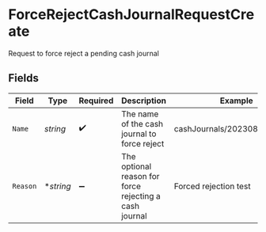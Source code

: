 # ForceRejectCashJournalRequestCreate

Request to force reject a pending cash journal


## Fields

| Field                                                  | Type                                                   | Required                                               | Description                                            | Example                                                |
| ------------------------------------------------------ | ------------------------------------------------------ | ------------------------------------------------------ | ------------------------------------------------------ | ------------------------------------------------------ |
| `Name`                                                 | *string*                                               | :heavy_check_mark:                                     | The name of the cash journal to force reject           | cashJournals/20230817000319                            |
| `Reason`                                               | **string*                                              | :heavy_minus_sign:                                     | The optional reason for force rejecting a cash journal | Forced rejection test                                  |